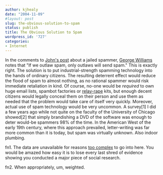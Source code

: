 ```yaml
---
author: kjhealy
date: "2004-11-09"
#layout: post
slug: the-obvious-solution-to-spam
status: publish
title: The Obvious Solution to Spam
wordpress_id: '727'
categories:
- Internet
---
```


In the comments to [John's post](http://www.crookedtimber.org/archives/002842.html) about a jailed spammer, [George Williams](http://ghw.wordherders.net/) notes that "If we outlaw spam, only outlaws will send spam." This is exactly right. The solution is to put industrial-strength spamming technology into the hands of ordinary citizens. The resulting deterrent effect would reduce the flood of spam to almost nothing, as no rational spammer would risk immediate retaliation in kind. Of course, no-one would be *required* to own huge email lists, spambot factories or [relay-rape](http://www.comedia.com/hot/jargon-4.2.3/html/entry/relay-rape.html) kits, but enough decent citizens would legally conceal them on their person and use them as needed that the problem would take care of itself very quickly. Moreover, actual use of spam technology would be very uncommon. A survey[1] I did a few years ago while not quite on the faculty of the University of Chicago showed[2] that simply brandishing a DVD of the software was enough to deter would-be spammers 98% of the time. In the American West of the early 19th century, where this approach prevailed, letter-writing was far more common than it is today, but spam was virtually unknown. Also indoor plumbing.

fn1. The data are unavailable for reasons [too complex](http://cgi.cse.unsw.edu.au/~lambert/cgi-bin/blog/guns/Lott/survey/) to go into here. You would be amazed how easy it is to lose every last shred of evidence showing you conducted a major piece of social research.

fn2. When appropriately, um, weighted.
